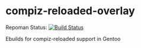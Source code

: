 # compiz-reloaded-overlay

Repoman Status: [![Build Status](https://travis-ci.org/kajzersoze/compiz-reloaded-overlay.svg?branch=master)](https://travis-ci.org/kajzersoze/compiz-reloaded-overlay)

Ebuilds for compiz-reloaded support in Gentoo
